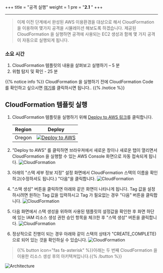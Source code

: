 +++
title = "공격 실행"
weight = 1
pre = "<b>2.1 </b>"
+++

* * *

> 이제 이전 단계에서 완성된 AWS 이용환경을 대상으로 해서 CloudFormation 을 이용하여 몇가지 공격을 시뮬레이션 해보도록 하겠습니다. 제공된 CloudFormation 을 실행하면 공격에 사용되는 EC2 생성과 함께 몇 가지 공격이 자동으로 실행되게 됩니다. 

### 소요 시간
1.	CloudFormation 템플릿의 내용을 살펴보고 실행하기 – 5 분
2.	위협 탐지 및 확인 - 25 분

{{% notice info %}}
CloudFormation 을 실행하기 전에 CloudFormation Code 를 확인하고 싶으시면 [여기]()를 클릭하시면 됩니다..
{{% /notice %}}


## CloudFormation 템플릿 실행
1. CloudFormation 템플릿을 실행하기 위해 [Deploy to AWS 링크](https://us-west-2.console.aws.amazon.com/cloudformation/home?region=us-west-2#/stacks/create/template?stackName=ThreatDetectionWksp-Env-Setup&templateURL=https://do-not-delete-eunsshin-workshop.s3.ap-northeast-2.amazonaws.com/threatdetection/02-attack-simulation.yml)를 클릭합니다.

    |Region|Deploy|
    |------|-----|
    |Oregon|[![Deploy to AWS](/images/deploy-to-aws.png)](https://us-west-2.console.aws.amazon.com/cloudformation/home?region=us-west-2#/stacks/create/template?stackName=ThreatDetectionWksp-Env-Setup&templateURL=https://do-not-delete-eunsshin-workshop.s3.ap-northeast-2.amazonaws.com/threatdetection/02-attack-simulation.yml)|

2. "Deploy to AWS" 를 클릭하면 브라우져에서 새로운 창이나 새로운 탭이 열리면서 CloudFormation 을 실행할 수 있는 AWS Console 화면으로 자동 접속되게 됩니다.
![CloudFormation](/images/attack_formation1.png)
3. 아래의 "스택 세부 정보 지정" 설정 화면에서 CloudFormation 스택의 이름을 확인하고(수정하셔도 됩니다.) "다음"을 클릭합니다.
![CloudFormation](/images/attack_formation2.png)
4. "스택 생성" 버튼을 클릭하면 아래와 같은 화면이 나타나게 됩니다. Tag 값을 설정하시려면 원하는 Tag 값을 입력하시고 Tag 가 필요없는 경우 "다음" 버튼을 클릭합니다.
![CloudFormation](/images/attack_formation3.png)
5. 다음 화면에서 스택 생성을 위하여 사용된 템플릿의 설정값을 확인한 후 화면 하단에 있는 IAM 리소스 생성 권한 승인 항목을 체크한 후 "스택 생성" 버튼을 클릭합니다.
![CloudFormation](/images/iam_permission.png)
6. 정상적으로 진행이 되는 경우 아래와 같이 스택의 상태가 "CREATE_COMPLETE)으로 되어 있는 것을 확인하실 수 있습니다.
![CloudFormation](/images/attack_formation4.png)

> {{% button icon="fas fa-asterisk" %}}아래는 두 번째 CloudFormation 을 이용한 리소스 생성 후의 아키텍쳐입니다.{{% /button %}}

![Architecture](/images/formation_architecture1.png)
